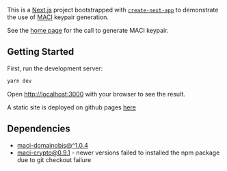 This is a [Next.js](https://nextjs.org/) project bootstrapped with [`create-next-app`](https://github.com/vercel/next.js/tree/canary/packages/create-next-app) to demonstrate the use of [MACI](https://www.npmjs.com/package/maci-domainobjs) keypair generation.

See the [home page](https://github.com/yuetloo/maci-key/blob/main/pages/index.js) for the call to generate MACI keypair.

## Getting Started

First, run the development server:

```bash
yarn dev
```

Open [http://localhost:3000](http://localhost:3000) with your browser to see the result.

A static site is deployed on github pages [here](https://yuetloo.github.io/maci-key/)


## Dependencies
 - [maci-domainobjs@^1.0.4](https://www.npmjs.com/package/maci-domainobjs)
 - [maci-crypto@0.9.1](https://www.npmjs.com/package/maci-crypto) - newer versions failed to installed the npm package due to git checkout failure


